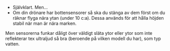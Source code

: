 ﻿* Självklart. Men...
* Om din drönare har bottensensorer så ska du stänga av dem först om du räknar flyga nära ytan (under 10 c:a). Dessa används för att hålla höjden stabil när man är nära marken. 

Men sensorerna funkar dåligt över väldigt släta ytor eller ytor som inte reflekterar tex ultraljud så bra (beroende på vilken modell du har), som typ vatten.
